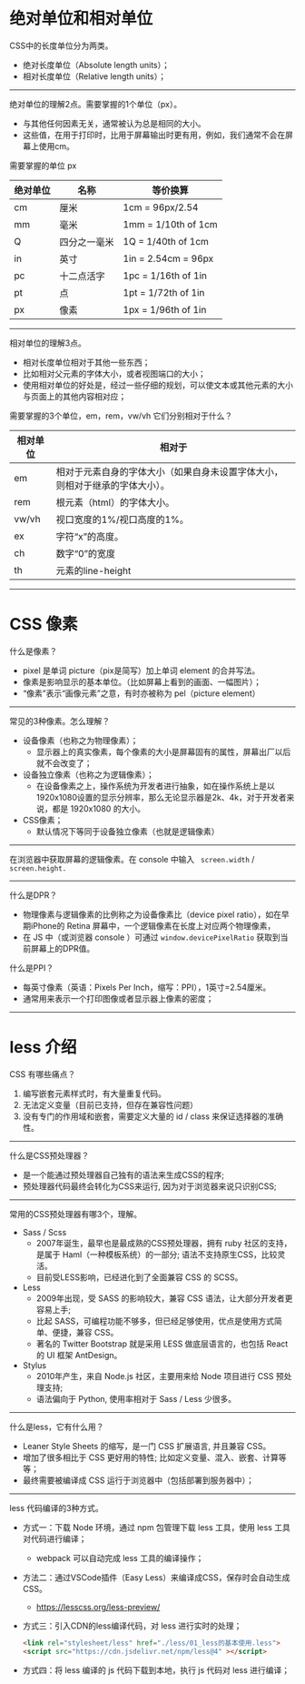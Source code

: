 # 绝对单位和相对单位

CSS中的长度单位分为两类。

- 绝对长度单位（Absolute length units）；
- 相对长度单位（Relative length units）；
------

绝对单位的理解2点。需要掌握的1个单位（px）。

- 与其他任何因素无关，通常被认为总是相同的大小。
- 这些值，在用于打印时，比用于屏幕输出时更有用，例如，我们通常不会在屏幕上使用cm。

需要掌握的单位 px

| 绝对单位 | 名称         | 等价换算            |
| -------- | ------------ | ------------------- |
| cm       | 厘米         | 1cm = 96px/2.54     |
| mm       | 毫米         | 1mm = 1/10th of 1cm |
| Q        | 四分之一毫米 | 1Q = 1/40th of 1cm  |
| in       | 英寸         | 1in = 2.54cm = 96px |
| pc       | 十二点活字   | 1pc = 1/16th of 1in |
| pt       | 点           | 1pt = 1/72th of 1in |
| px       | 像素         | 1px = 1/96th of 1in |

------

相对单位的理解3点。

- 相对长度单位相对于其他一些东西；
- 比如相对父元素的字体大小，或者视图端口的大小；
- 使用相对单位的好处是，经过一些仔细的规划，可以使文本或其他元素的大小与页面上的其他内容相对应；

需要掌握的3个单位，em，rem，vw/vh 它们分别相对于什么？

| 相对单位 | 相对于                                                       |
| -------- | ------------------------------------------------------------ |
| em       | 相对于元素自身的字体大小（如果自身未设置字体大小，则相对于继承的字体大小）。 |
| rem      | 根元素（html）的字体大小。                                   |
| vw/vh    | 视口宽度的1%/视口高度的1%。                                  |
| ex       | 字符“x”的高度。                                              |
| ch       | 数字“0”的宽度                                                |
| th       | 元素的line-height                                            |

------

# CSS 像素

什么是像素？

- pixel 是单词 picture（pix是简写）加上单词 element 的合并写法。
- 像素是影响显示的基本单位。（比如屏幕上看到的画面、一幅图片）；
- “像素”表示“画像元素”之意，有时亦被称为 pel（picture element）

------

常见的3种像素。怎么理解？

- 设备像素（也称之为物理像素）；
	- 显示器上的真实像素，每个像素的大小是屏幕固有的属性，屏幕出厂以后就不会改变了；
- 设备独立像素（也称之为逻辑像素）；
	- 在设备像素之上，操作系统为开发者进行抽象，如在操作系统上是以1920x1080设置的显示分辨率，那么无论显示器是2k、4k，对于开发者来说，都是 1920x1080 的大小。
- CSS像素；
	- 默认情况下等同于设备独立像素（也就是逻辑像素）

------

在浏览器中获取屏幕的逻辑像素。在 console 中输入 ` screen.width` / `screen.height.`

------

什么是DPR？

- 物理像素与逻辑像素的比例称之为设备像素比（device pixel ratio），如在早期iPhone的 Retina 屏幕中，一个逻辑像素在长度上对应两个物理像素，
- 在 JS 中（或浏览器 console ）可通过 `window.devicePixelRatio` 获取到当前屏幕上的DPR值。

什么是PPI？

- 每英寸像素（英语：Pixels Per Inch，缩写：PPI），1英寸=2.54厘米。
- 通常用来表示一个打印图像或者显示器上像素的密度；

------

# less 介绍

CSS 有哪些痛点？

1. 编写嵌套元素样式时，有大量重复代码。
2. 无法定义变量（目前已支持，但存在兼容性问题）
3. 没有专门的作用域和嵌套，需要定义大量的 id / class 来保证选择器的准确性。

------

什么是CSS预处理器？

- 是一个能通过预处理器自己独有的语法来生成CSS的程序;
- 预处理器代码最终会转化为CSS来运行, 因为对于浏览器来说只识别CSS;

------

常用的CSS预处理器有哪3个，理解。

- Sass / Scss
	- 2007年诞生，最早也是最成熟的CSS预处理器，拥有 ruby 社区的支持，是属于 Haml（一种模板系统）的一部分; 语法不支持原生CSS，比较灵活。
	- 目前受LESS影响，已经进化到了全面兼容 CSS 的 SCSS。
- Less
	- 2009年出现，受 SASS 的影响较大，兼容 CSS 语法，让大部分开发者更容易上手;
	- 比起 SASS，可编程功能不够多，但已经足够使用，优点是使用方式简单、便捷，兼容 CSS。
	- 著名的 Twitter Bootstrap 就是采用 LESS 做底层语言的，也包括 React 的 UI 框架 AntDesign。
- Stylus
	- 2010年产生，来自 Node.js 社区，主要用来给 Node 项目进行 CSS 预处理支持; 
	- 语法偏向于 Python, 使用率相对于 Sass / Less 少很多。

------

什么是less，它有什么用？

- Leaner Style Sheets 的缩写，是一门 CSS 扩展语言, 并且兼容 CSS。
- 增加了很多相比于 CSS 更好用的特性; 比如定义变量、混入、嵌套、计算等等；
- 最终需要被编译成 CSS 运行于浏览器中（包括部署到服务器中）；
------

less 代码编译的3种方式。
- 方式一：下载 Node 环境，通过 npm 包管理下载 less 工具，使用 less 工具对代码进行编译； 
	
	- webpack 可以自动完成 less 工具的编译操作；
	
- 方法二：通过VSCode插件（Easy Less）来编译成CSS，保存时会自动生成CSS。
	
	- https://lesscss.org/less-preview/
	
- 方式三：引入CDN的less编译代码，对 less 进行实时的处理；

  ```html
  <link rel="stylesheet/less" href="./less/01_less的基本使用.less">
  <script src="https://cdn.jsdelivr.net/npm/less@4" ></script>
  ```
- 方式四：将 less 编译的 js 代码下载到本地，执行 js 代码对 less 进行编译；